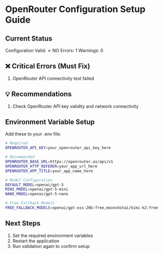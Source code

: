 # OpenRouter Configuration Setup Guide

## Current Status
Configuration Valid: ✗ NO
Errors: 1
Warnings: 0

## ❌ Critical Errors (Must Fix)

1. OpenRouter API connectivity test failed

## 💡 Recommendations

1. Check OpenRouter API key validity and network connectivity

## Environment Variable Setup

Add these to your .env file:

```bash
# Required
OPENROUTER_API_KEY=your_openrouter_api_key_here

# Recommended
OPENROUTER_BASE_URL=https://openrouter.ai/api/v1
OPENROUTER_HTTP_REFERER=your_app_url_here
OPENROUTER_APP_TITLE=your_app_name_here

# Model Configuration
DEFAULT_MODEL=openai/gpt-5
MINI_MODEL=openai/gpt-5-mini
NANO_MODEL=openai/gpt-5-nano

# Free Fallback Models
FREE_FALLBACK_MODELS=openai/gpt-oss-20b:free,moonshotai/kimi-k2:free
```

## Next Steps

1. Set the required environment variables
2. Restart the application
3. Run validation again to confirm setup
